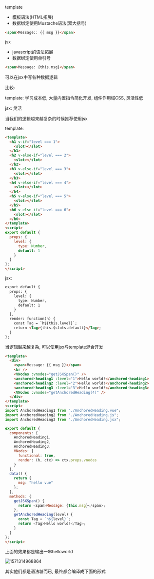 template

- 模板语法(HTML拓展)
- 数据绑定使用Mustache语法(双大括号)

```html
<span>Message:: {{ msg }}</span>
```



jsx

- javascript的语法拓展
- 数据绑定使用单引号

```html
<span>Message: {this.msg}</span>
```

可以在jsx中写各种数据逻辑



比较:

template: 学习成本低, 大量内置指令简化开发, 组件作用域CSS, 灵活性低

jsx: 灵活

当我们的逻辑越来越复杂的时候推荐使用jsx

template:

```html
<template>
  <h1 v-if="level === 1">
    <slot></slot>
  </h1>
  <h2 v-else-if="level === 2">
    <slot></slot>
  </h2>
  <h3 v-else-if="level === 3">
    <slot></slot>
  </h3>
  <h4 v-else-if="level === 4">
    <slot></slot>
  </h4>
  <h5 v-else-if="level === 5">
    <slot></slot>
  </h5>
  <h6 v-else-if="level === 6">
    <slot></slot>
  </h6>
</template>
<script>
export default {
  props: {
    level: {
      type: Number,
      default: 1
    }
  }
};
</script>

```

jsx:

```html
export default {
  props: {
    level: {
      type: Number,
      default: 1
    }
  },
  render: function(h) {
    const Tag = `h${this.level}`;
    return <Tag>{this.$slots.default}</Tag>;
  }
};

```



当逻辑越来越复杂,  可以使用jsx与template混合开发

```html
<template>
  <div>
    <span>Message: {{ msg }}</span>
    <br />
    <VNodes :vnodes="getJSXSpan()" />
    <anchored-heading1 :level="1">Hello world!</anchored-heading1>
    <anchored-heading2 :level="2">Hello world!</anchored-heading2>
    <anchored-heading3 :level="3">Hello world!</anchored-heading3>
    <VNodes :vnodes="getAnchoredHeading(4)" />
  </div>
</template>
<script>
import AnchoredHeading1 from "./AnchoredHeading.vue";
import AnchoredHeading2 from "./AnchoredHeading.js";
import AnchoredHeading3 from "./AnchoredHeading.jsx";

export default {
  components: {
    AnchoredHeading1,
    AnchoredHeading2,
    AnchoredHeading3,
    VNodes: {
      functional: true,
      render: (h, ctx) => ctx.props.vnodes
    }
  },
  data() {
    return {
      msg: "hello vue"
    };
  },
  methods: {
    getJSXSpan() {
      return <span>Message: {this.msg}</span>;
    },
    getAnchoredHeading(level) {
      const Tag = `h${level}`;
      return <Tag>Hello world!</Tag>;
    }
  }
};
</script>

```

上面的效果都是输出一串helloworld

![1571314968864](D:\mydir\vue笔记\jsx_template.png)

其实他们都是语法糖而已, 最终都会编译成下面的形式